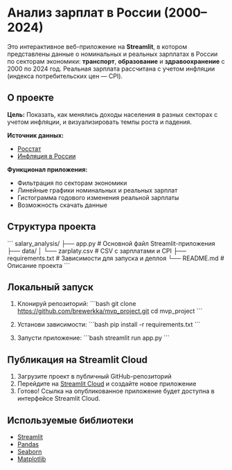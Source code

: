 # Анализ зарплат в России (2000–2024)

Это интерактивное веб-приложение на **Streamlit**, в котором представлены данные о номинальных и реальных зарплатах в России по секторам экономики: **транспорт**, **образование** и **здравоохранение** с 2000 по 2024 год. Реальная зарплата рассчитана с учетом инфляции (индекса потребительских цен — CPI).

## О проекте

**Цель:** Показать, как менялись доходы населения в разных секторах с учетом инфляции, и визуализировать темпы роста и падения.

**Источник данных:** 
- [Росстат](https://rosstat.gov.ru/)
- [Инфляция в России](https://уровень-инфляции.рф)


**Функционал приложения:**
- Фильтрация по секторам экономики
- Линейные графики номинальных и реальных зарплат
- Гистограмма годового изменения реальной зарплаты
- Возможность скачать данные

## Структура проекта

\`\`\`
salary_analysis/
├── app.py                  # Основной файл Streamlit-приложения
├── data/
│   └── zarplaty.csv        # CSV с зарплатами и CPI
├── requirements.txt        # Зависимости для запуска и деплоя
└── README.md               # Описание проекта
\`\`\`

## Локальный запуск

1. Клонируй репозиторий:
\`\`\`bash
git clone https://github.com/brewerkka/mvp_project.git
cd mvp_project
\`\`\`

2. Установи зависимости:
\`\`\`bash
pip install -r requirements.txt
\`\`\`

3. Запусти приложение:
\`\`\`bash
streamlit run app.py
\`\`\`

## Публикация на Streamlit Cloud

1. Загрузите проект в публичный GitHub-репозиторий
2. Перейдите на [Streamlit Cloud](https://streamlit.io/cloud) и создайте новое приложение
3. Готово! Ссылка на опубликованное приложение будет доступна в интерфейсе Streamlit Cloud.


## Используемые библиотеки

- [Streamlit](https://streamlit.io/)
- [Pandas](https://pandas.pydata.org/)
- [Seaborn](https://seaborn.pydata.org/)
- [Matplotlib](https://matplotlib.org/)
